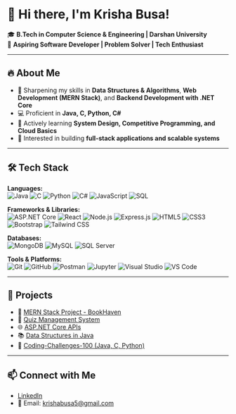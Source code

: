 # 👋 Hi there, I'm Krisha Busa!

🎓 **B.Tech in Computer Science & Engineering | Darshan University**  
🚀 **Aspiring Software Developer | Problem Solver | Tech Enthusiast**

---

## 🔥 About Me
- 📌 Sharpening my skills in **Data Structures & Algorithms**, **Web Development (MERN Stack)**, and **Backend Development with .NET Core**
- 💻 Proficient in **Java, C, Python, C#**
- 🎯 Actively learning **System Design, Competitive Programming, and Cloud Basics**
- 🎨 Interested in building **full-stack applications and scalable systems**

---
<!--
## 🛠️ Tech Stack
**Languages:**  
`Java` | `C` | `Python` | `C#` | `JavaScript` | `SQL`

**Frameworks & Libraries:**  
- ASP.NET Core, React.js, Node.js, Express
- HTML5, CSS3, Bootstrap, Tailwind CSS

**Databases:**  
- MongoDB, MySQL, SQL Server

**Tools & Platforms:**  
- Git & GitHub, Postman, Jupyter Notebook, Visual Studio, VS Code
-->
## 🛠️ Tech Stack

**Languages:**  
![Java](https://img.shields.io/badge/Java-ED8B00?style=for-the-badge&logo=java&logoColor=white)
![C](https://img.shields.io/badge/C-00599C?style=for-the-badge&logo=c&logoColor=white)
![Python](https://img.shields.io/badge/Python-3776AB?style=for-the-badge&logo=python&logoColor=white)
![C#](https://img.shields.io/badge/C%23-239120?style=for-the-badge&logo=c-sharp&logoColor=white)
![JavaScript](https://img.shields.io/badge/JavaScript-F7DF1E?style=for-the-badge&logo=javascript&logoColor=black)
![SQL](https://img.shields.io/badge/SQL-CC2927?style=for-the-badge&logo=sqlite&logoColor=white)

**Frameworks & Libraries:**  
![ASP.NET Core](https://img.shields.io/badge/ASP.NET_Core-512BD4?style=for-the-badge&logo=dotnet&logoColor=white)
![React](https://img.shields.io/badge/React-20232A?style=for-the-badge&logo=react&logoColor=61DAFB)
![Node.js](https://img.shields.io/badge/Node.js-339933?style=for-the-badge&logo=nodedotjs&logoColor=white)
![Express.js](https://img.shields.io/badge/Express.js-404D59?style=for-the-badge)
![HTML5](https://img.shields.io/badge/HTML5-E34F26?style=for-the-badge&logo=html5&logoColor=white)
![CSS3](https://img.shields.io/badge/CSS3-1572B6?style=for-the-badge&logo=css3&logoColor=white)
![Bootstrap](https://img.shields.io/badge/Bootstrap-7952B3?style=for-the-badge&logo=bootstrap&logoColor=white)
![Tailwind CSS](https://img.shields.io/badge/Tailwind_CSS-38B2AC?style=for-the-badge&logo=tailwind-css&logoColor=white)

**Databases:**  
![MongoDB](https://img.shields.io/badge/MongoDB-47A248?style=for-the-badge&logo=mongodb&logoColor=white)
![MySQL](https://img.shields.io/badge/MySQL-005C84?style=for-the-badge&logo=mysql&logoColor=white)
![SQL Server](https://img.shields.io/badge/SQL_Server-CC2927?style=for-the-badge&logo=microsoftsqlserver&logoColor=white)

**Tools & Platforms:**  
![Git](https://img.shields.io/badge/Git-F05032?style=for-the-badge&logo=git&logoColor=white)
![GitHub](https://img.shields.io/badge/GitHub-181717?style=for-the-badge&logo=github&logoColor=white)
![Postman](https://img.shields.io/badge/Postman-FF6C37?style=for-the-badge&logo=postman&logoColor=white)
![Jupyter](https://img.shields.io/badge/Jupyter-F37626?style=for-the-badge&logo=jupyter&logoColor=white)
![Visual Studio](https://img.shields.io/badge/Visual_Studio-5C2D91?style=for-the-badge&logo=visualstudio&logoColor=white)
![VS Code](https://img.shields.io/badge/VS_Code-007ACC?style=for-the-badge&logo=visualstudiocode&logoColor=white)


---

## 🚀 Projects
- 🧩 [MERN Stack Project - BookHaven](https://github.com/Krisha84/BookHaven-MERN)
- 🎯 [Quiz Management System](https://github.com/Krisha84/Quiz-Management-System)
- 🌐 [ASP.NET Core APIs](https://github.com/Krisha84/ASP.NET-Core)
- 📚 [Data Structures in Java](https://github.com/Krisha84/Data-Structure)
- 🚀 [Coding-Challenges-100 (Java, C, Python)](https://github.com/Krisha84/Coding-Challenges-100)

---

## 📫 Connect with Me
- [LinkedIn](https://www.linkedin.com/in/krisha-busa-6966352a6)
- 📧 Email: krishabusa5@gmail.com
